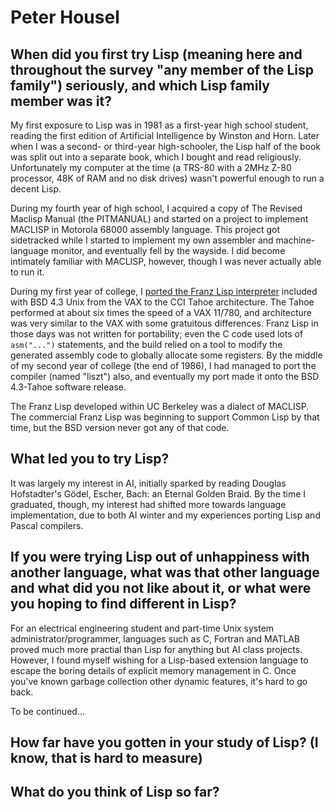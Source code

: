 # Peter Housel

## When did you first try Lisp (meaning here and throughout the survey "any member of the Lisp family") seriously, and which Lisp family member was it?

My first exposure to Lisp was in 1981 as a first-year high school
student, reading the first edition of Artificial Intelligence by
Winston and Horn.  Later when I was a second- or third-year
high-schooler, the Lisp half of the book was split out into a separate
book, which I bought and read religiously.  Unfortunately my computer
at the time (a TRS-80 with a 2MHz Z-80 processor, 48K of RAM and no
disk drives) wasn't powerful enough to run a decent Lisp.

During my fourth year of high school, I acquired a copy of The Revised
Maclisp Manual (the PITMANUAL) and started on a project to implement
MACLISP in Motorola 68000 assembly language.  This project got
sidetracked while I started to implement my own assembler and
machine-language monitor, and eventually fell by the wayside.  I did
become intimately familiar with MACLISP, however, though I was never
actually able to run it.

During my first year of college, I [ported the Franz Lisp
interpreter](http://www.mit.edu/afs/athena/astaff/reference/4.3network2/usr.bin/lisp/Notes.tahoe)
included with BSD 4.3 Unix from the VAX to the CCI Tahoe architecture.
The Tahoe performed at about six times the speed of a VAX 11/780, and
architecture was very similar to the VAX with some gratuitous
differences.  Franz Lisp in those days was not written for
portability; even the C code used lots of `asm("...")` statements, and
the build relied on a tool to modify the generated assembly code to
globally allocate some registers.  By the middle of my second year of
college (the end of 1986), I had managed to port the compiler (named
"liszt") also, and eventually my port made it onto the BSD 4.3-Tahoe
software release.

The Franz Lisp developed within UC Berkeley was a dialect of MACLISP.
The commercial Franz Lisp was beginning to support Common Lisp by that
time, but the BSD version never got any of that code.

## What led you to try Lisp?

It was largely my interest in AI, initially sparked by reading Douglas
Hofstadter's Gödel, Escher, Bach: an Eternal Golden Braid.  By the
time I graduated, though, my interest had shifted more towards
language implementation, due to both AI winter and my experiences
porting Lisp and Pascal compilers.

## If you were trying Lisp out of unhappiness with another language, what was that other language and what did you not like about it, or what were you hoping to find different in Lisp?

For an electrical engineering student and part-time Unix system
administrator/programmer, languages such as C, Fortran and MATLAB
proved much more practial than Lisp for anything but AI class
projects.  However, I found myself wishing for a Lisp-based extension
language to escape the boring details of explicit memory management in
C.  Once you've known garbage collection other dynamic features, it's
hard to go back.

To be continued...

## How far have you gotten in your study of Lisp? (I know, that is hard to measure)

## What do you think of Lisp so far?
